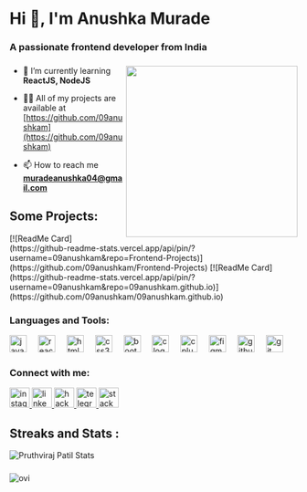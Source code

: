 <h1 align="left">Hi 👋, I'm Anushka Murade</h1>
<h3 align="left">A passionate frontend developer from India</h3>

###
<!-- profile pic -->
<img align="right" height="300" src="https://media.licdn.com/dms/image/D5603AQFpR8raU9pdhA/profile-displayphoto-shrink_800_800/0/1707555052460?e=1723075200&v=beta&t=MhSIPD3rcrXylx_qPgwZS-1UXjfApr_LiU5GM9RXFF4"  />


- 🌱 I’m currently learning **ReactJS, NodeJS**

- 👨‍💻 All of my projects are available at [https://github.com/09anushkam](https://github.com/09anushkam)

- 📫 How to reach me **<muradeanushka04@gmail.com>**

<!-- projects -->
<h2>Some Projects: </h2> 
[![ReadMe Card](https://github-readme-stats.vercel.app/api/pin/?username=09anushkam&repo=Frontend-Projects)](https://github.com/09anushkam/Frontend-Projects)
[![ReadMe Card](https://github-readme-stats.vercel.app/api/pin/?username=09anushkam&repo=09anushkam.github.io)](https://github.com/09anushkam/09anushkam.github.io)

<!-- languages -->
<h3 align="left">Languages and Tools:   </h3>
<div align="left">
  <img src="https://cdn.jsdelivr.net/gh/devicons/devicon/icons/javascript/javascript-original.svg" height="30" alt="javascript logo"  />
  <img width="12" />
  <img src="https://cdn.jsdelivr.net/gh/devicons/devicon/icons/react/react-original.svg" height="30" alt="react logo"  />
  <img width="12" />
  <img src="https://cdn.jsdelivr.net/gh/devicons/devicon/icons/html5/html5-original.svg" height="30" alt="html5 logo"  />
  <img width="12" />
  <img src="https://cdn.jsdelivr.net/gh/devicons/devicon/icons/css3/css3-original.svg" height="30" alt="css3 logo"  />
  <img width="12" />
  <img src="https://cdn.jsdelivr.net/gh/devicons/devicon/icons/bootstrap/bootstrap-original.svg" height="30" alt="bootstrap logo"  />
  <img width="12" />
  <img src="https://cdn.jsdelivr.net/gh/devicons/devicon/icons/c/c-original.svg" height="30" alt="c logo"  />
  <img width="12" />
  <img src="https://cdn.jsdelivr.net/gh/devicons/devicon/icons/cplusplus/cplusplus-original.svg" height="30" alt="cplusplus logo"  />
  <img width="12" />
  <img src="https://cdn.jsdelivr.net/gh/devicons/devicon/icons/figma/figma-original.svg" height="30" alt="figma logo"  />
  <img width="12" />
  <img src="https://cdn.jsdelivr.net/gh/devicons/devicon/icons/github/github-original.svg" height="30" alt="github logo"  />
  <img width="12" />
  <img src="https://cdn.jsdelivr.net/gh/devicons/devicon/icons/git/git-original.svg" height="30" alt="git logo"  />
</div>

###
<!-- social media -->
<h3 align="left">Connect with me:   </h3>
<div align="left">
  <a href="https://www.instagram.com/_.anushka_murade._/" target="_blank">
    <img src="https://img.shields.io/static/v1?message=Instagram&logo=instagram&label=&color=E4405F&logoColor=white&labelColor=&style=for-the-badge" height="35" alt="instagram logo"  />
  </a>
  <a href="https://www.linkedin.com/in/anushka-murade/" target="_blank">
    <img src="https://img.shields.io/static/v1?message=LinkedIn&logo=linkedin&label=&color=0077B5&logoColor=white&labelColor=&style=for-the-badge" height="35" alt="linkedin logo"  />
  </a>
  <a href="https://www.hackerrank.com/profile/anushkamurade" target="_blank">
    <img src="https://img.shields.io/static/v1?message=HackerRank&logo=hackerrank&label=&color=2EC866&logoColor=white&labelColor=&style=for-the-badge" height="35" alt="hackerrank logo"  />
  </a>
  <a href="https://web.telegram.org/k/#/passionate_programerr" target="_blank">
    <img src="https://img.shields.io/static/v1?message=Telegram&logo=telegram&label=&color=2CA5E0&logoColor=white&labelColor=&style=for-the-badge" height="35" alt="telegram logo"  />
  </a>
  <a href="https://stackoverflow.com/users/25391592/anushka-murade" target="_blank">
    <img src="https://img.shields.io/static/v1?message=Stackoverflow&logo=stackoverflow&label=&color=FE7A16&logoColor=white&labelColor=&style=for-the-badge" height="35" alt="stackoverflow logo"  />
  </a>
</div>

###
<!-- stats -->
<h2> Streaks and Stats :  </h2> 
<img src="https://github-readme-stats.vercel.app/api?username=pruthvirajp04&theme=merko&show_icons=true" alt="Pruthviraj Patil Stats"> 

###
<!-- lang stats -->
<img src="https://github-readme-stats.vercel.app/api/top-langs?username=09anushkam&show_icons=true&locale=en&layout=compact&theme=chartreuse-dark" alt="ovi" />  

